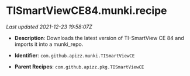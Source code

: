 # TISmartViewCE84.munki.recipe

_Last updated 2021-12-23 19:58:07Z_

- **Description**: Downloads the latest version of TI-SmartView CE 84 and imports it into a munki_repo.

- **Identifier**: `com.github.apizz.munki.TISmartViewCE`

- **Parent Recipes**: `com.github.apizz.pkg.TISmartViewCE`